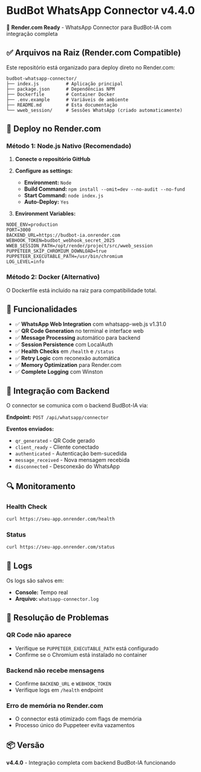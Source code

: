 # BudBot WhatsApp Connector v4.4.0

🚀 **Render.com Ready** - WhatsApp Connector para BudBot-IA com integração completa

## ✅ Arquivos na Raiz (Render.com Compatible)

Este repositório está organizado para deploy direto no Render.com:

```
budbot-whatsapp-connector/
├── index.js          # Aplicação principal
├── package.json      # Dependências NPM
├── Dockerfile        # Container Docker
├── .env.example      # Variáveis de ambiente  
├── README.md         # Esta documentação
└── wweb_session/     # Sessões WhatsApp (criado automaticamente)
```

## 🔧 Deploy no Render.com

### Método 1: Node.js Nativo (Recomendado)

1. **Conecte o repositório GitHub**
2. **Configure as settings:**
   - **Environment:** `Node`
   - **Build Command:** `npm install --omit=dev --no-audit --no-fund`
   - **Start Command:** `node index.js`
   - **Auto-Deploy:** `Yes`

3. **Environment Variables:**
```
NODE_ENV=production
PORT=3000
BACKEND_URL=https://budbot-ia.onrender.com
WEBHOOK_TOKEN=budbot_webhook_secret_2025
WWEB_SESSION_PATH=/opt/render/project/src/wweb_session
PUPPETEER_SKIP_CHROMIUM_DOWNLOAD=true
PUPPETEER_EXECUTABLE_PATH=/usr/bin/chromium
LOG_LEVEL=info
```

### Método 2: Docker (Alternativo)

O Dockerfile está incluído na raiz para compatibilidade total.

## 🚀 Funcionalidades

- ✅ **WhatsApp Web Integration** com whatsapp-web.js v1.31.0
- ✅ **QR Code Generation** no terminal e interface web
- ✅ **Message Processing** automático para backend
- ✅ **Session Persistence** com LocalAuth
- ✅ **Health Checks** em `/health` e `/status`
- ✅ **Retry Logic** com reconexão automática
- ✅ **Memory Optimization** para Render.com
- ✅ **Complete Logging** com Winston

## 📡 Integração com Backend

O connector se comunica com o backend BudBot-IA via:

**Endpoint:** `POST /api/whatsapp/connector`

**Eventos enviados:**
- `qr_generated` - QR Code gerado
- `client_ready` - Cliente conectado
- `authenticated` - Autenticação bem-sucedida  
- `message_received` - Nova mensagem recebida
- `disconnected` - Desconexão do WhatsApp

## 🔍 Monitoramento

### Health Check
```bash
curl https://seu-app.onrender.com/health
```

### Status
```bash  
curl https://seu-app.onrender.com/status
```

## 📝 Logs

Os logs são salvos em:
- **Console:** Tempo real
- **Arquivo:** `whatsapp-connector.log`

## 🔧 Resolução de Problemas

### QR Code não aparece
- Verifique se `PUPPETEER_EXECUTABLE_PATH` está configurado
- Confirme se o Chromium está instalado no container

### Backend não recebe mensagens
- Confirme `BACKEND_URL` e `WEBHOOK_TOKEN`
- Verifique logs em `/health` endpoint

### Erro de memória no Render.com
- O connector está otimizado com flags de memória
- Processo único do Puppeteer evita vazamentos

## 📦 Versão

**v4.4.0** - Integração completa com backend BudBot-IA funcionando